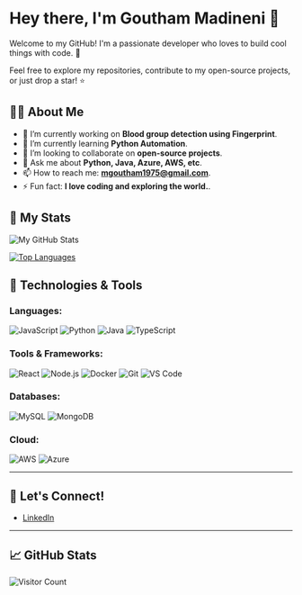 # Hey there, I'm Goutham Madineni 👋

Welcome to my GitHub! I'm a passionate developer who loves to build cool things with code. 🌱 

Feel free to explore my repositories, contribute to my open-source projects, or just drop a star! ⭐

## 🧑‍💻 About Me

- 🔭 I’m currently working on **Blood group detection using Fingerprint**.
- 🌱 I’m currently learning **Python Automation**.
- 👯 I’m looking to collaborate on **open-source projects**.
- 💬 Ask me about **Python, Java, Azure, AWS, etc**.
- 📫 How to reach me: **mgoutham1975@gmail.com**.
- ⚡ Fun fact: **I love coding and exploring the world.**.

## 🚀 My Stats

![My GitHub Stats](https://github-readme-stats.vercel.app/api?username=goutham-m7&show_icons=true&hide_title=true&count_private=true&hide=prs&theme=radical)

[![Top Languages](https://github-readme-stats.vercel.app/api/top-langs/?username=goutham-m7&layout=compact&theme=radical)](https://github.com/goutham-m7)

## 🔧 Technologies & Tools

### Languages:
![JavaScript](https://img.shields.io/badge/-JavaScript-FFEB00?style=flat&logo=javascript&logoColor=black)
![Python](https://img.shields.io/badge/-Python-3776AB?style=flat&logo=python&logoColor=white)
![Java](https://img.shields.io/badge/-Java-007396?style=flat&logo=java&logoColor=white)
![TypeScript](https://img.shields.io/badge/-TypeScript-3178C6?style=flat&logo=typescript&logoColor=white)

### Tools & Frameworks:
![React](https://img.shields.io/badge/-React-61DAFB?style=flat&logo=react&logoColor=black)
![Node.js](https://img.shields.io/badge/-Node.js-339933?style=flat&logo=node.js&logoColor=white)
![Docker](https://img.shields.io/badge/-Docker-2496ED?style=flat&logo=docker&logoColor=white)
![Git](https://img.shields.io/badge/-Git-F05032?style=flat&logo=git&logoColor=white)
![VS Code](https://img.shields.io/badge/-VS%20Code-007ACC?style=flat&logo=visualstudiocode&logoColor=white)

### Databases:
![MySQL](https://img.shields.io/badge/-MySQL-4479A1?style=flat&logo=mysql&logoColor=white)
![MongoDB](https://img.shields.io/badge/-MongoDB-47A248?style=flat&logo=mongodb&logoColor=white)

### Cloud:
![AWS](https://img.shields.io/badge/-AWS-232F3E?style=flat&logo=amazonaws&logoColor=white)
![Azure](https://img.shields.io/badge/-Azure-0089D6?style=flat&logo=microsoftazure&logoColor=white)


---

## 💬 Let's Connect!

- [LinkedIn](https://www.linkedin.com/in/goutham-madineni)

---

## 📈 GitHub Stats

![Visitor Count](https://profile-counter.glitch.me/goutham-m7/count.svg)
